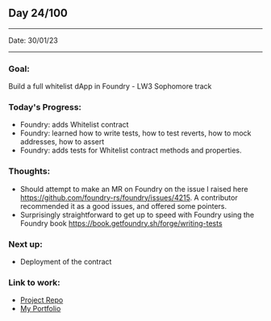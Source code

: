 ## Day 24/100

---

Date: 30/01/23

---

### Goal: 

Build a full whitelist dApp in Foundry - LW3 Sophomore track

### **Today's Progress**: 

- Foundry: adds Whitelist contract
- Foundry: learned how to write tests, how to test reverts, how to mock addresses, how to assert
- Foundry: adds tests for Whitelist contract methods and properties.


### **Thoughts**: 

- Should attempt to make an MR on Foundry on the issue I raised here https://github.com/foundry-rs/foundry/issues/4215. A contributor recommended it as a good issues, and offered some pointers.
- Surprisingly straightforward to get up to speed with Foundry using the Foundry book https://book.getfoundry.sh/forge/writing-tests

### **Next up**:

- Deployment of the contract

### **Link to work:** 
- [Project Repo](https://github.com/activate-glacier-instinct/foundry-whitelist-dapp--lw3)
- [My Portfolio](https://activate-glacier-instinct.github.io/)